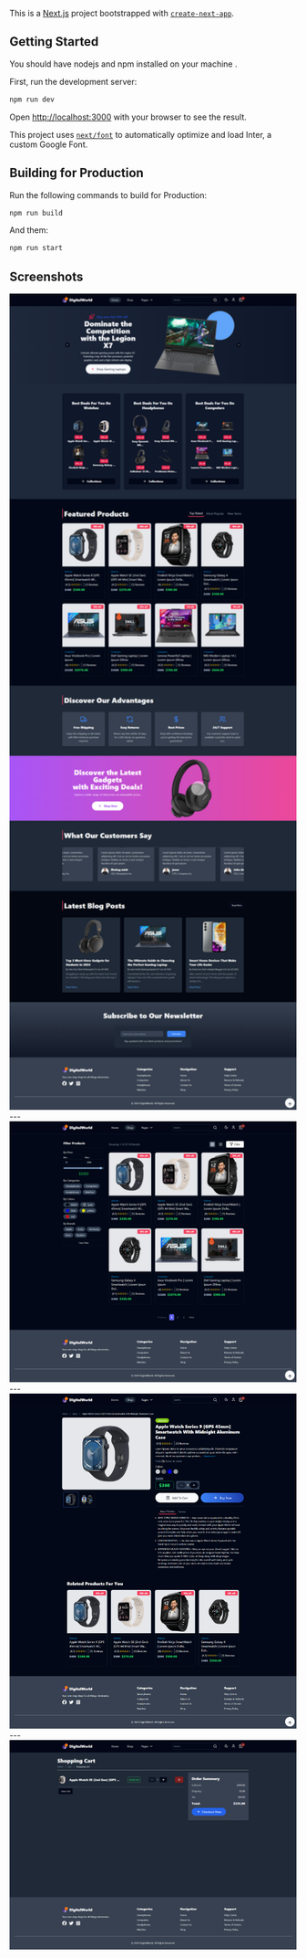 This is a [Next.js](https://nextjs.org/) project bootstrapped with [`create-next-app`](https://github.com/vercel/next.js/tree/canary/packages/create-next-app).

## Getting Started
You should have nodejs and npm installed on your machine .


First, run the development server:



```bash
npm run dev
```

Open [http://localhost:3000](http://localhost:3000) with your browser to see the result.


This project uses [`next/font`](https://nextjs.org/docs/basic-features/font-optimization) to automatically optimize and load Inter, a custom Google Font.

## Building for Production
Run the following commands to build for Production:
```bash
npm run build
```
And them:
```bash
npm run start
```
## Screenshots

<img src="readme-images/screencapture-localhost-3000-2025-06-21-08_46_50.png" alt="Screenshot" width="600"/>
---

<img src="readme-images/screencapture-localhost-3000-shop-2025-06-20-16_40_11.png" alt="Screenshot" width="600"/>
---

<img src="readme-images/screencapture-localhost-3000-shop-1-2025-06-20-16_39_15.png" alt="Screenshot" width="600"/>
---

<img src="readme-images/screencapture-localhost-3000-cart-2025-06-20-21_41_05.png" alt="Screenshot" width="600"/>
